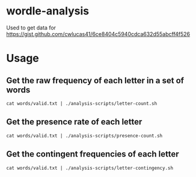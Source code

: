 # wordle-analysis

Used to get data for https://gist.github.com/cwlucas41/6ce8404c5940cdca632d55abcff4f526

# Usage

## Get the raw frequency of each letter in a set of words
```
cat words/valid.txt | ./analysis-scripts/letter-count.sh
```

## Get the presence rate of each letter
```
cat words/valid.txt | ./analysis-scripts/presence-count.sh
```

## Get the contingent frequencies of each letter
```
cat words/valid.txt | ./analysis-scripts/letter-contingency.sh
```
